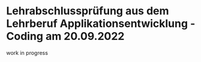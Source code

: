 # Lehrabschlussprüfung aus dem Lehrberuf Applikationsentwicklung - Coding am 20.09.2022

work in progress
